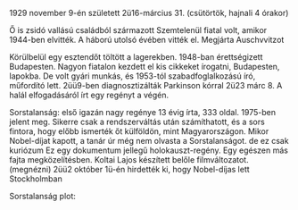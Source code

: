 1929 november 9-én született
2ü16-március 31. (csütörtök, hajnali 4 órakor)

Ő is zsidó vallású családból származott
Szemtelenül fiatal volt, amikor 1944-ben elvitték. 
A háború utolsó évében vitték el.
Megjárta Auschvvitzot 

Körülbelül egy esztendőt töltött a lagerekben. 
1948-ban érettségizett Budapesten.
Nagyon fiatalon kezdett el kis cikkeket írogatni, Budapesten, lapokba. De volt gyári munkás, és 1953-tól szabadfoglalkozású író, műfordító lett. 
2üü9-ben diagnosztizálták Parkinson kórral
2ü23 márc 8.
A halál elfogadásáról írt egy regényt a végén.

Sorstalanság: első igazán nagy regénye
13 évig írta, 333 oldal. 
1975-ben jelent meg.
Sikerre csak a rendszerváltás után számíthatott, és a sors fintora, hogy előbb ismerték őt külföldön, mint Magyarországon. 
Mikor Nobel-díjat kapott, a tanár úr még nem olvasta a Sorstalanságot. de ez csak kuriózum
Ez egy dokumentum jellegű holokauszt-regény. Egy egészen más fajta megközelítésben. 
Koltai Lajos készített belőle filmváltozatot. (megnézni)
2üü2 október 1ü-én hirdették ki, hogy Nobel-díjas lett Stockholmban

Sorstalanság plot: